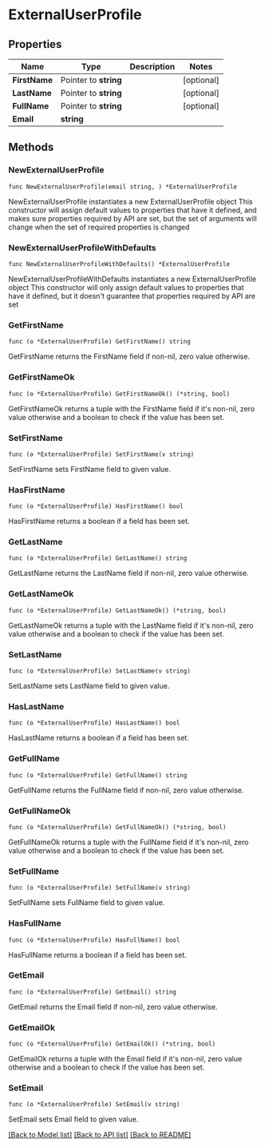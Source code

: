 # ExternalUserProfile

## Properties

Name | Type | Description | Notes
------------ | ------------- | ------------- | -------------
**FirstName** | Pointer to **string** |  | [optional] 
**LastName** | Pointer to **string** |  | [optional] 
**FullName** | Pointer to **string** |  | [optional] 
**Email** | **string** |  | 

## Methods

### NewExternalUserProfile

`func NewExternalUserProfile(email string, ) *ExternalUserProfile`

NewExternalUserProfile instantiates a new ExternalUserProfile object
This constructor will assign default values to properties that have it defined,
and makes sure properties required by API are set, but the set of arguments
will change when the set of required properties is changed

### NewExternalUserProfileWithDefaults

`func NewExternalUserProfileWithDefaults() *ExternalUserProfile`

NewExternalUserProfileWithDefaults instantiates a new ExternalUserProfile object
This constructor will only assign default values to properties that have it defined,
but it doesn't guarantee that properties required by API are set

### GetFirstName

`func (o *ExternalUserProfile) GetFirstName() string`

GetFirstName returns the FirstName field if non-nil, zero value otherwise.

### GetFirstNameOk

`func (o *ExternalUserProfile) GetFirstNameOk() (*string, bool)`

GetFirstNameOk returns a tuple with the FirstName field if it's non-nil, zero value otherwise
and a boolean to check if the value has been set.

### SetFirstName

`func (o *ExternalUserProfile) SetFirstName(v string)`

SetFirstName sets FirstName field to given value.

### HasFirstName

`func (o *ExternalUserProfile) HasFirstName() bool`

HasFirstName returns a boolean if a field has been set.

### GetLastName

`func (o *ExternalUserProfile) GetLastName() string`

GetLastName returns the LastName field if non-nil, zero value otherwise.

### GetLastNameOk

`func (o *ExternalUserProfile) GetLastNameOk() (*string, bool)`

GetLastNameOk returns a tuple with the LastName field if it's non-nil, zero value otherwise
and a boolean to check if the value has been set.

### SetLastName

`func (o *ExternalUserProfile) SetLastName(v string)`

SetLastName sets LastName field to given value.

### HasLastName

`func (o *ExternalUserProfile) HasLastName() bool`

HasLastName returns a boolean if a field has been set.

### GetFullName

`func (o *ExternalUserProfile) GetFullName() string`

GetFullName returns the FullName field if non-nil, zero value otherwise.

### GetFullNameOk

`func (o *ExternalUserProfile) GetFullNameOk() (*string, bool)`

GetFullNameOk returns a tuple with the FullName field if it's non-nil, zero value otherwise
and a boolean to check if the value has been set.

### SetFullName

`func (o *ExternalUserProfile) SetFullName(v string)`

SetFullName sets FullName field to given value.

### HasFullName

`func (o *ExternalUserProfile) HasFullName() bool`

HasFullName returns a boolean if a field has been set.

### GetEmail

`func (o *ExternalUserProfile) GetEmail() string`

GetEmail returns the Email field if non-nil, zero value otherwise.

### GetEmailOk

`func (o *ExternalUserProfile) GetEmailOk() (*string, bool)`

GetEmailOk returns a tuple with the Email field if it's non-nil, zero value otherwise
and a boolean to check if the value has been set.

### SetEmail

`func (o *ExternalUserProfile) SetEmail(v string)`

SetEmail sets Email field to given value.



[[Back to Model list]](../README.md#documentation-for-models) [[Back to API list]](../README.md#documentation-for-api-endpoints) [[Back to README]](../README.md)


